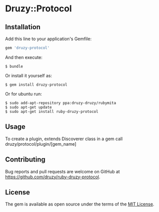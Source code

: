 # Druzy::Protocol

## Installation

Add this line to your application's Gemfile:

```ruby
gem 'druzy-protocol'
```

And then execute:

    $ bundle

Or install it yourself as:

    $ gem install druzy-protocol

Or for ubuntu run:

    $ sudo add-apt-repository ppa:druzy-druzy/rubymita
    $ sudo apt-get update
    $ sudo apt-get install ruby-druzy-protocol

## Usage

To create a plugin, extends Discoverer class in a gem call druzy/protocol/plugin/[gem_name]


## Contributing

Bug reports and pull requests are welcome on GitHub at https://github.com/druzy/ruby-druzy-protocol.


## License

The gem is available as open source under the terms of the [MIT License](http://opensource.org/licenses/MIT).

